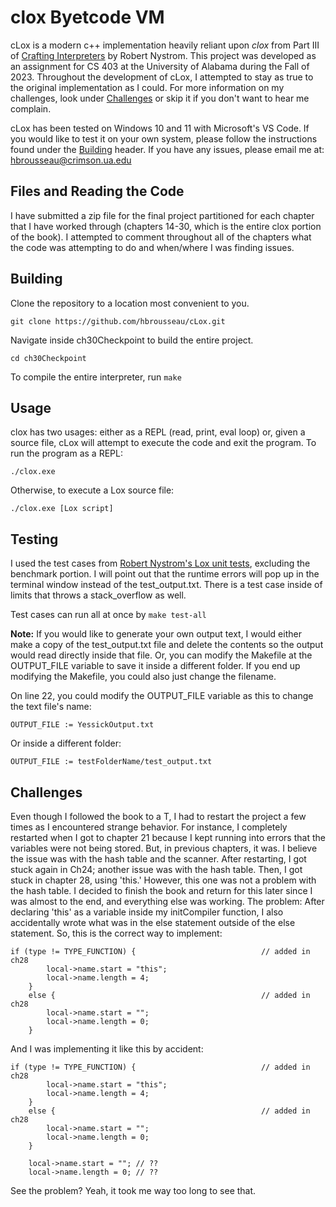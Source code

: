 # clox Byetcode VM
cLox is a modern c++ implementation heavily reliant upon *clox* from Part III of [Crafting Interpreters](https://www.craftinginterpreters.com/) by Robert Nystrom. This project was developed as an assignment for CS 403 at the University of Alabama during the Fall of 2023. Throughout the development of cLox, I attempted to stay as true to the original implementation as I could. For more information on my challenges, look under [Challenges](#challenges) or skip it if you don't want to hear me complain.

cLox has been tested on Windows 10 and 11 with Microsoft's VS Code. If you would like to test it on your own system, please follow the instructions found under the [Building](#building) header. If you have any issues, please email me at: hbrousseau@crimson.ua.edu

## Files and Reading the Code
I have submitted a zip file for the final project partitioned for each chapter that I have worked through (chapters 14-30, which is the entire clox portion of the book). I attempted to comment throughout all of the chapters what the code was attempting to do and when/where I was finding issues. 

## Building
Clone the repository to a location most convenient to you.
```
git clone https://github.com/hbrousseau/cLox.git
```

Navigate inside ch30Checkpoint to build the entire project.
```
cd ch30Checkpoint
```

To compile the entire interpreter, run `make`

## Usage
clox has two usages: either as a REPL (read, print, eval loop) or, given a source file, cLox will attempt to execute the code and exit the program. To run the program as a REPL:
```
./clox.exe
```

Otherwise, to execute a Lox source file:
```
./clox.exe [Lox script]
```

## Testing
I used the test cases from [Robert Nystrom's Lox unit tests](https://github.com/munificent/craftinginterpreters/tree/master/test), excluding the benchmark portion. I will point out that the runtime errors will pop up in the terminal window instead of the test_output.txt. There is a test case inside of limits that throws a stack_overflow as well. 

Test cases can run all at once by `make test-all`

**Note:** If you would like to generate your own output text, I would either make a copy of the test_output.txt file and delete the contents so the output would read directly inside that file. Or, you can modify the Makefile at the OUTPUT_FILE variable to save it inside a different folder. If you end up modifying the Makefile, you could also just change the filename. 

On line 22, you could modify the OUTPUT_FILE variable as this to change the text file's name:
```
OUTPUT_FILE := YessickOutput.txt
```

Or inside a different folder:
```
OUTPUT_FILE := testFolderName/test_output.txt
```

## Challenges 

Even though I followed the book to a T, I had to restart the project a few times as I encountered strange behavior. For instance, I completely restarted when I got to chapter 21 because I kept running into errors that the variables were not being stored. But, in previous chapters, it was. I believe the issue was with the hash table and the scanner. After restarting, I got stuck again in Ch24; another issue was with the hash table. Then, I got stuck in chapter 28, using 'this.' However, this one was not a problem with the hash table. I decided to finish the book and return for this later since I was almost to the end, and everything else was working. The problem: After declaring 'this' as a variable inside my initCompiler function, I also accidentally wrote what was in the else statement outside of the else statement. So, this is the correct way to implement:
```
if (type != TYPE_FUNCTION) {                            // added in ch28
        local->name.start = "this";
        local->name.length = 4;
    } 
    else {                                              // added in ch28
        local->name.start = "";
        local->name.length = 0;
    }
```

And I was implementing it like this by accident:
```
if (type != TYPE_FUNCTION) {                            // added in ch28
        local->name.start = "this";
        local->name.length = 4;
    } 
    else {                                              // added in ch28
        local->name.start = "";
        local->name.length = 0;
    }

    local->name.start = ""; // ??
    local->name.length = 0; // ??
```

See the problem? Yeah, it took me way too long to see that. 

